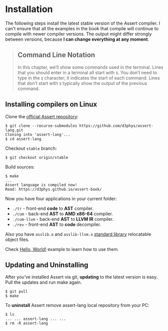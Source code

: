 # Installation

The following steps install the latest stable version of the Assert compiler.
I can't ensure that all the examples in the book that compile will
continue to compile with newer compiler versions. The output might differ strongly
between versions, because **I can change everything at any moment**.

> ## Command Line Notation
> In this chapter, we’ll show some commands used in the terminal.
> Lines that you should enter in a terminal all start with `$`.
> You don’t need to type in the `$` character; it indicates the start of each command.
> Lines that don’t start with `$` typically show the output of the previous command.

## Installing compilers on Linux

Clone the [official Assert repository](https://github.com/d3phys/assert-lang):
```console
$ git clone --recurse-submodules https://github.com/d3phys/assert-lang.git
Cloning into 'assert-lang'...
$ cd assert-lang
```

Checkout `stable` branch:
```console
$ git checkout origin/stable
```

Build sources:
```console
$ make
...
Assert language is compiled now!
Read: https://d3phys.github.io/assert-book/
```

Now you have four applications in your current folder:
* `./tr`       - front-end **code** to **AST** compiler.
* `./cum`      - back-end **AST** to **AMD x86-64** compiler.
* `./cum-llvm` - back-end **AST** to **LLVM IR** compiler.
* `./rev`      - front-end **AST** to **code** decompiler.

Also you have `asslib.o` and `asslib-llvm.o` [standard library](appendix-standard-library.md) relocatable object files.

Check [Hello, World!](hello-world.md) example to learn how to use them.

## Updating and Uninstalling

After you’ve installed Assert via git, **updating** to the latest version is easy.
Pull the updates and run make again.
```console
$ git pull
$ make
```

To **uninstall** Assert remove assert-lang local repository from your PC:
```console
$ ls
... ... assert-lang ... ...
$ rm -R assert-lang
```

